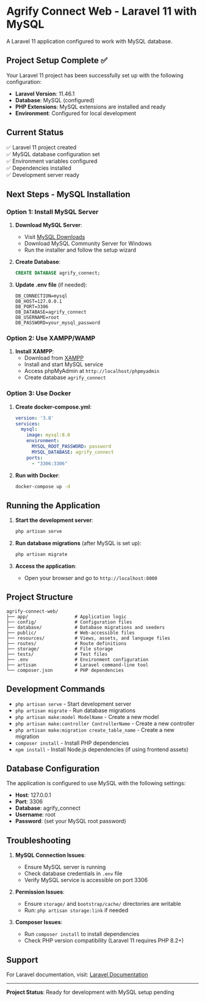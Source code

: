 # Agrify Connect Web - Laravel 11 with MySQL

A Laravel 11 application configured to work with MySQL database.

## Project Setup Complete ✅

Your Laravel 11 project has been successfully set up with the following configuration:

- **Laravel Version**: 11.46.1
- **Database**: MySQL (configured)
- **PHP Extensions**: MySQL extensions are installed and ready
- **Environment**: Configured for local development

## Current Status

✅ Laravel 11 project created  
✅ MySQL database configuration set  
✅ Environment variables configured  
✅ Dependencies installed  
✅ Development server ready  

## Next Steps - MySQL Installation

### Option 1: Install MySQL Server

1. **Download MySQL Server**:
   - Visit [MySQL Downloads](https://dev.mysql.com/downloads/mysql/)
   - Download MySQL Community Server for Windows
   - Run the installer and follow the setup wizard

2. **Create Database**:
   ```sql
   CREATE DATABASE agrify_connect;
   ```

3. **Update .env file** (if needed):
   ```env
   DB_CONNECTION=mysql
   DB_HOST=127.0.0.1
   DB_PORT=3306
   DB_DATABASE=agrify_connect
   DB_USERNAME=root
   DB_PASSWORD=your_mysql_password
   ```

### Option 2: Use XAMPP/WAMP

1. **Install XAMPP**:
   - Download from [XAMPP](https://www.apachefriends.org/download.html)
   - Install and start MySQL service
   - Access phpMyAdmin at `http://localhost/phpmyadmin`
   - Create database `agrify_connect`

### Option 3: Use Docker

1. **Create docker-compose.yml**:
   ```yaml
   version: '3.8'
   services:
     mysql:
       image: mysql:8.0
       environment:
         MYSQL_ROOT_PASSWORD: password
         MYSQL_DATABASE: agrify_connect
       ports:
         - "3306:3306"
   ```

2. **Run with Docker**:
   ```bash
   docker-compose up -d
   ```

## Running the Application

1. **Start the development server**:
   ```bash
   php artisan serve
   ```

2. **Run database migrations** (after MySQL is set up):
   ```bash
   php artisan migrate
   ```

3. **Access the application**:
   - Open your browser and go to `http://localhost:8000`

## Project Structure

```
agrify-connect-web/
├── app/                 # Application logic
├── config/              # Configuration files
├── database/            # Database migrations and seeders
├── public/              # Web-accessible files
├── resources/           # Views, assets, and language files
├── routes/              # Route definitions
├── storage/             # File storage
├── tests/               # Test files
├── .env                 # Environment configuration
├── artisan              # Laravel command-line tool
└── composer.json        # PHP dependencies
```

## Development Commands

- `php artisan serve` - Start development server
- `php artisan migrate` - Run database migrations
- `php artisan make:model ModelName` - Create a new model
- `php artisan make:controller ControllerName` - Create a new controller
- `php artisan make:migration create_table_name` - Create a new migration
- `composer install` - Install PHP dependencies
- `npm install` - Install Node.js dependencies (if using frontend assets)

## Database Configuration

The application is configured to use MySQL with the following settings:

- **Host**: 127.0.0.1
- **Port**: 3306
- **Database**: agrify_connect
- **Username**: root
- **Password**: (set your MySQL root password)

## Troubleshooting

1. **MySQL Connection Issues**:
   - Ensure MySQL server is running
   - Check database credentials in `.env` file
   - Verify MySQL service is accessible on port 3306

2. **Permission Issues**:
   - Ensure `storage/` and `bootstrap/cache/` directories are writable
   - Run: `php artisan storage:link` if needed

3. **Composer Issues**:
   - Run `composer install` to install dependencies
   - Check PHP version compatibility (Laravel 11 requires PHP 8.2+)

## Support

For Laravel documentation, visit: [Laravel Documentation](https://laravel.com/docs)

---

**Project Status**: Ready for development with MySQL setup pending
